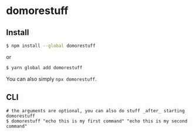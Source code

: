 # domorestuff

## Install

```bash
$ npm install --global domorestuff
```
or

```bash
$ yarn global add domorestuff
```

You can also simply `npx domorestuff`.

## CLI

```
# the arguments are optional, you can also do stuff _after_ starting domorestuff
$ domorestuff "echo this is my first command" "echo this is my second command"
```

